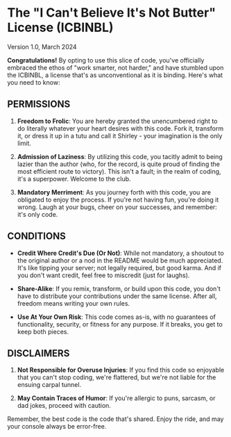 # The "I Can't Believe It's Not Butter" License (ICBINBL)

Version 1.0, March 2024

**Congratulations!** By opting to use this slice of code, you've officially embraced the ethos of "work smarter, not harder," and have stumbled upon the ICBINBL, a license that's as unconventional as it is binding. Here's what you need to know:

## PERMISSIONS

1. **Freedom to Frolic**: You are hereby granted the unencumbered right to do literally whatever your heart desires with this code. Fork it, transform it, or dress it up in a tutu and call it Shirley - your imagination is the only limit.

2. **Admission of Laziness**: By utilizing this code, you tacitly admit to being lazier than the author (who, for the record, is quite proud of finding the most efficient route to victory). This isn't a fault; in the realm of coding, it's a superpower. Welcome to the club.

3. **Mandatory Merriment**: As you journey forth with this code, you are obligated to enjoy the process. If you're not having fun, you're doing it wrong. Laugh at your bugs, cheer on your successes, and remember: it's only code.

## CONDITIONS

- **Credit Where Credit's Due (Or Not)**: While not mandatory, a shoutout to the original author or a nod in the README would be much appreciated. It's like tipping your server; not legally required, but good karma. And if you don't want credit, feel free to miscredit (just for laughs).

- **Share-Alike**: If you remix, transform, or build upon this code, you don't have to distribute your contributions under the same license. After all, freedom means writing your own rules.

- **Use At Your Own Risk**: This code comes as-is, with no guarantees of functionality, security, or fitness for any purpose. If it breaks, you get to keep both pieces.

## DISCLAIMERS

1. **Not Responsible for Overuse Injuries**: If you find this code so enjoyable that you can't stop coding, we're flattered, but we're not liable for the ensuing carpal tunnel.

2. **May Contain Traces of Humor**: If you're allergic to puns, sarcasm, or dad jokes, proceed with caution.

Remember, the best code is the code that's shared. Enjoy the ride, and may your console always be error-free.
